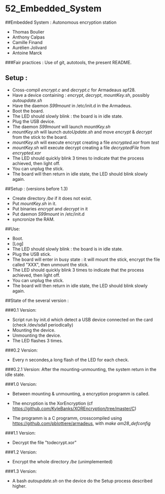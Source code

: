 # 52_Embedded_System
##Embedded System : Autonomous encryption station

- Thomas Boulier
- Anthony Calpas
- Camille Finand
- Aurélien Jolivard
- Antoine Marck


###Fair practices :
Use of git, autotools, the present README.

## Setup :
- Cross-compil *encrypt.c* and *decrypt.c* for Armadeaus apf28.
- Have a device containing : *encrypt*, *decrypt*, *mountKey.sh*, possibly *autoupdate.sh*
- Have the daemon *S99mount* in /etc/init.d in the Armadeus.
- Boot the board.
- The LED should slowly blink : the board is in idle state.
- Plug the USB device.
- The daemon *S99mount* will launch *mountKey.sh*
- *mountKey.sh* will launch *autoUpdate.sh* and move *encrypt* & *decrypt* from the stick to the board.
- *mountKey.sh* will execute encrypt creating a file *encrypted.xor* from *test*
- *mountKey.sh* will execute decrypt creating a file *decryptedFile* from *encrypted.xor*
- The LED should quickly blink 3 times to indicate that the process achieved, then light off.
- You can unplug the stick.
- The board will then return in idle state, the LED should blink slowly again.




##Setup : (versions before 1.3)
- Create directory */be* if it does not exist.
- Put *mountKey.sh* in it.
- Put binaries *encrypt* and *decrypt* in it
- Put daemon *S99mount* in /etc/init.d
- syncronize the RAM.

##Use:
- Boot.
- [Log]
- The LED should slowly blink : the board is in idle state.
- Plug the USB stick.
- The board will enter in busy state : it will mount the stick, encrypt the file called "XXX", then unmount the stick.
- The LED should quickly blink 3 times to indicate that the process achieved, then light off.
- You can unplug the stick.
- The board will then return in idle state, the LED should blink slowly again.





##State of the several version :

###0.1 Version:
- Script run by init.d which detect a USB device connected on the card (check /dev/sda1 periodically)
- Mounting the device.
- Unmounting the device.
- The LED flashes 3 times.

###0.2 Version:
- Every n secondes,a long flash of the LED for each check.

###0.2.1 Version:
After the mounting-unmounting, the system return in the idle state.

###1.0 Version:
- Between mounting & unmounting, a encryption programm is called.
- The encryption is the XorEncryption (cf https://github.com/KyleBanks/XOREncryption/tree/master/C)

- The programm is a C programm, crosscompiled using https://github.com/pblottiere/armadeus, with *make am28_defconfig*

###1.1 Version:
- Decrypt the file "todecrypt.xor"

###1.2 Version:
- Encrypt the whole directory */be* (unimplemented)
 
###1.3 Version:
- A bash *autoupdate.sh* on the device do the Setup process described higher.

